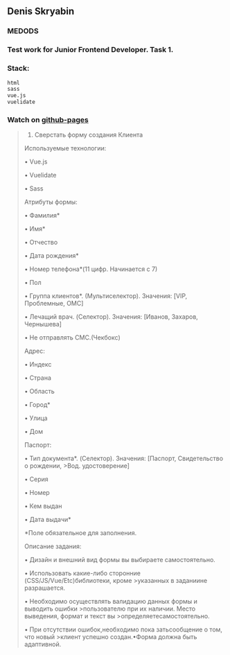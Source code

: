 ## Denis Skryabin
### MEDODS
### Test work for Junior Frontend Developer. Task 1.

### Stack:
```sh
html
sass
vue.js
vuelidate
```

### Watch on [github-pages](https://sden4.github.io/medodo_test_work_1/)



>1. Сверстать форму создания Клиента
>
>
>Используемые технологии:
>
>•  Vue.js
>
>•  Vuelidate
>
>•  Sass
>
>
>Атрибуты формы:
>
>•  Фамилия*
>
>•  Имя*
>
>•  Отчество
>
>•  Дата рождения*
>
>•  Номер телефона*(11 цифр. Начинается с 7)
>
>•  Пол
>
>•  Группа клиентов*. (Мультиселектор). Значения: [VIP, Проблемные, ОМС]
>
>•  Лечащий врач. (Cелектор). Значения: [Иванов, Захаров, Чернышева]
>
>•  Не отправлять СМС.(Чекбокс)
>
>Адрес:
>
>•  Индекс
>
>•  Страна 
>
>•  Область
>
>•  Город*
>
>•  Улица
>
>•  Дом 
>
>Паспорт:
>
>•  Тип документа*. (Cелектор). Значения: [Паспорт, Свидетельство о рождении, >Вод. удостоверение]
>
>•  Серия 
>
>•  Номер 
>
>•  Кем выдан 
>
>•  Дата выдачи*
>
>*Поле обязательное для заполнения.
>
>Описание задания:
>
>•  Дизайн и внешний вид формы вы выбираете самостоятельно.
>
>•  Использовать какие-либо сторонние (CSS/JS/Vue/Etc)библиотеки, кроме >указанных в заданиине разрашается. 
>
>•  Необходимо осуществлять валидацию данных формы и выводить ошибки >пользователю при их наличии. Место выведения, формат и текст    вы >определяетесамостоятельно.
>
>•  При отсутствии ошибок,необходимо пока  затьсообщение о том, что новый >клиент успешно создан.•Форма должна быть адаптивной.

<!-- 
github pages
git add dist && git commit -m "Initial dist subtree commit"
git subtree push --prefix dist origin gh-pages
 -->
